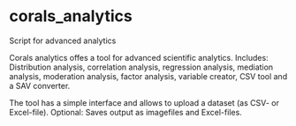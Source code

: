 # corals_analytics
Script for advanced analytics

Corals analytics offes a tool for advanced scientific analytics.
Includes: Distribution analysis, correlation analysis, regression analysis, mediation analysis, moderation analysis, factor analysis, variable creator, CSV tool and a SAV converter.

The tool has a simple interface and allows to upload a dataset (as CSV- or Excel-file).
Optional: Saves output as imagefiles and Excel-files. 


